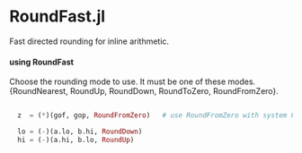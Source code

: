 # RoundFast.jl
Fast directed rounding for inline arithmetic.




#### using RoundFast

Choose the rounding mode to use.  It must be one of these modes.   
{RoundNearest, RoundUp, RoundDown, RoundToZero, RoundFromZero}.   

```julia

  z  = (*)(gof, gop, RoundFromZero)   # use RoundFromZero with system Floats. 

  lo = (-)(a.lo, b.hi, RoundDown)
  hi = (-)(a.hi, b.lo, RoundUp)

```
